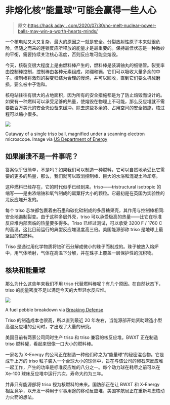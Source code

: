 # 非熔化核“能量球”可能会赢得一些人心

> 原文:[https://hack aday . com/2020/07/30/no-melt-nuclear-power-balls-may-win-a-worth-hearts-minds/](https://hackaday.com/2020/07/30/no-melt-nuclear-power-balls-might-win-a-few-hearts-and-minds/)

一个核电站又大又复杂，最大的原因之一就是安全。分裂放射性原子本来就很危险，但随之而来的连锁反应所释放的能量才是最重要的。保持最佳状态是一种微妙的平衡，需要持续关注核心温度，否则反应堆可能会熔毁。

今天，核裂变很大程度上是由燃料棒产生的，燃料棒是装满铀丸的细锆管。裂变率由控制棒控制，控制棒由各种元素组成，如硼和镉，它们可以吸收大量多余的中子。控制棒将激烈的裂变归结为合理的慢炖，并可以回收，直到它们要么机械磨损，要么被中子饱和。

核电站往往有很大的占地面积，因为所有的安全措施都是为了防止熔毁而设计的。如果有一种燃料可以承受足够的热量，使熔毁在物理上不可能，那么反应堆就不需要数百万美元的安全壳设备来缓冲。除去这些多余的、占用空间的安全措施，核过程可以缩小很多。

[![](../Images/497d5d5514bdd7c901cabb4a3802d664.png)](https://hackaday.com/wp-content/uploads/2020/07/triso-cutaway.png)

Cutaway of a single triso ball, magnified under a scanning electron microscope. Image via [US Department of Energy](https://www.energy.gov/ne/articles/triso-particles-most-robust-nuclear-fuel-earth)

## 如果崩溃不是一件事呢？

答案似乎很简单，不是吗？如果我们可以制造一种燃料，它可以自然地承受比它需要的更多的热量，那么，我们就可以取消控制棒、巨大的水浴和混凝土冷却塔。

这种燃料已经存在，它的时代似乎已经到来。triso——tristructural isotropic 的缩写——是由浓缩铀和氧气制成的罂粟籽大小的颗粒。它最初是在英国为实验性的龙反应堆开发的。

每个 triso 芯块都包裹着由石墨和碳化硅制成的多层糖果壳，其作用与控制棒相同:安全地遏制裂变。由于这种多层外壳，triso 可以承受极高的热量——比它在标准反应堆内部面临的热量要多得多。Triso 已经过测试，可以承受 3200 F / 1760 C 的高温，这比目前运行的典型反应堆温度高三倍。美国能源部称 triso 是地球上最坚固的核燃料。

Triso 是通过用化学物质将铀矿石分解成微小的珠子而制成的。珠子被放入熔炉中，用气体喷射，气体在高温下分解，并在珠子上覆盖一层保护性的沉积物。

## 核块和能量球

那么为什么这些年来我们不用 triso 代替燃料棒呢？有几个原因。在自然状态下，triso 的能量密度不足以满足今天的大型轻水反应堆。

[![](../Images/f319b892357234240802486ec44d4ea3.png)](https://hackaday.com/wp-content/uploads/2020/07/fuel-pebble-breakdown.png)

A fuel pebble breakdown via [Breaking Defense](https://breakingdefense.com/2020/04/new-triso-nuclear-mini-reactors-will-be-safe-program-manager/)

Triso 的制造成本也很高，所以直到最近 20 年左右，当能源部开始资助建造小型高温反应堆的公司时，才出现了大量的研究。

美国目前有两家公司同时生产 triso 和 triso 兼容的核反应堆。BWXT 正在制造 triso 燃料罐，看起来很像一口大小的燃料棒。

一家名为 X-Energy 的公司正在制造一种他们称之为“能量球”的秘密混合物。它是成千上万的 triso 粒子装入一个台球大小的球体中，旨在与该公司的卵石床反应堆一起工作，产生的功率是标准反应堆的八分之一。每个动力球在耗尽之前可以在 Xe-100 球床反应堆中运行六次，寿命大约为三年。

并非只有能源部将 triso 视为核燃料的未来。国防部正在让 BWXT 和 X-Energy 相互竞争，以开发一种用于军事用途的移动反应堆，美国宇航局正在重新考虑核动力火箭的想法。